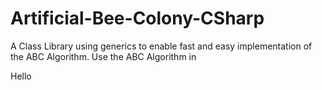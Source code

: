 # Artificial-Bee-Colony-CSharp
A Class Library using generics to enable fast and easy implementation of the ABC Algorithm. Use the ABC Algorithm in 

Hello
